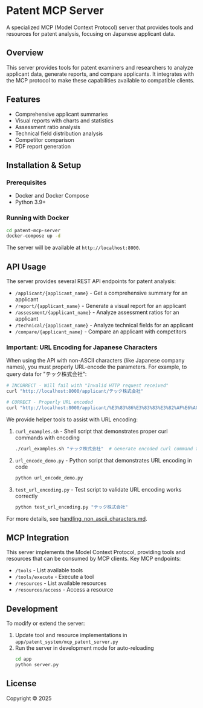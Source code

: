 # Patent MCP Server

A specialized MCP (Model Context Protocol) server that provides tools and resources for patent analysis, focusing on Japanese applicant data.

## Overview

This server provides tools for patent examiners and researchers to analyze applicant data, generate reports, and compare applicants. It integrates with the MCP protocol to make these capabilities available to compatible clients.

## Features

- Comprehensive applicant summaries
- Visual reports with charts and statistics
- Assessment ratio analysis
- Technical field distribution analysis
- Competitor comparison
- PDF report generation

## Installation & Setup

### Prerequisites

- Docker and Docker Compose
- Python 3.9+

### Running with Docker

```bash
cd patent-mcp-server
docker-compose up -d
```

The server will be available at `http://localhost:8000`.

## API Usage

The server provides several REST API endpoints for patent analysis:

- `/applicant/{applicant_name}` - Get a comprehensive summary for an applicant
- `/report/{applicant_name}` - Generate a visual report for an applicant
- `/assessment/{applicant_name}` - Analyze assessment ratios for an applicant
- `/technical/{applicant_name}` - Analyze technical fields for an applicant
- `/compare/{applicant_name}` - Compare an applicant with competitors

### Important: URL Encoding for Japanese Characters

When using the API with non-ASCII characters (like Japanese company names), you must properly URL-encode the parameters. For example, to query data for "テック株式会社":

```bash
# INCORRECT - Will fail with "Invalid HTTP request received"
curl "http://localhost:8000/applicant/テック株式会社"

# CORRECT - Properly URL encoded
curl "http://localhost:8000/applicant/%E3%83%86%E3%83%83%E3%82%AF%E6%A0%AA%E5%BC%8F%E4%BC%9A%E7%A4%BE"
```

We provide helper tools to assist with URL encoding:

1. `curl_examples.sh` - Shell script that demonstrates proper curl commands with encoding
   ```bash
   ./curl_examples.sh "テック株式会社"  # Generate encoded curl command for a specific applicant
   ```

2. `url_encode_demo.py` - Python script that demonstrates URL encoding in code
   ```bash
   python url_encode_demo.py
   ```

3. `test_url_encoding.py` - Test script to validate URL encoding works correctly
   ```bash
   python test_url_encoding.py "テック株式会社"
   ```

For more details, see [handling_non_ascii_characters.md](./docs/handling_non_ascii_characters.md).

## MCP Integration

This server implements the Model Context Protocol, providing tools and resources that can be consumed by MCP clients. Key MCP endpoints:

- `/tools` - List available tools
- `/tools/execute` - Execute a tool
- `/resources` - List available resources
- `/resources/access` - Access a resource

## Development

To modify or extend the server:

1. Update tool and resource implementations in `app/patent_system/mcp_patent_server.py`
2. Run the server in development mode for auto-reloading
   ```bash
   cd app
   python server.py
   ```

## License

Copyright © 2025
